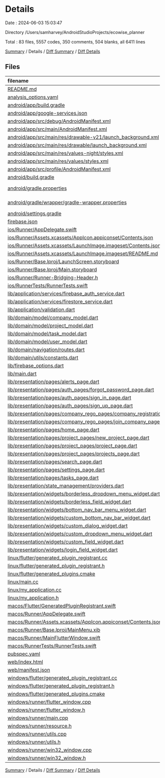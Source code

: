 # Details

Date : 2024-06-03 15:03:47

Directory /Users/samharvey/AndroidStudioProjects/ecowise_planner

Total : 83 files,  5557 codes, 350 comments, 504 blanks, all 6411 lines

[Summary](results.md) / Details / [Diff Summary](diff.md) / [Diff Details](diff-details.md)

## Files
| filename | language | code | comment | blank | total |
| :--- | :--- | ---: | ---: | ---: | ---: |
| [README.md](/README.md) | Markdown | 2 | 0 | 2 | 4 |
| [analysis_options.yaml](/analysis_options.yaml) | YAML | 1 | 0 | 1 | 2 |
| [android/app/build.gradle](/android/app/build.gradle) | Gradle | 55 | 5 | 12 | 72 |
| [android/app/google-services.json](/android/app/google-services.json) | JSON | 29 | 0 | 0 | 29 |
| [android/app/src/debug/AndroidManifest.xml](/android/app/src/debug/AndroidManifest.xml) | XML | 3 | 4 | 1 | 8 |
| [android/app/src/main/AndroidManifest.xml](/android/app/src/main/AndroidManifest.xml) | XML | 33 | 11 | 1 | 45 |
| [android/app/src/main/res/drawable-v21/launch_background.xml](/android/app/src/main/res/drawable-v21/launch_background.xml) | XML | 4 | 7 | 2 | 13 |
| [android/app/src/main/res/drawable/launch_background.xml](/android/app/src/main/res/drawable/launch_background.xml) | XML | 4 | 7 | 2 | 13 |
| [android/app/src/main/res/values-night/styles.xml](/android/app/src/main/res/values-night/styles.xml) | XML | 9 | 9 | 1 | 19 |
| [android/app/src/main/res/values/styles.xml](/android/app/src/main/res/values/styles.xml) | XML | 9 | 9 | 1 | 19 |
| [android/app/src/profile/AndroidManifest.xml](/android/app/src/profile/AndroidManifest.xml) | XML | 3 | 4 | 1 | 8 |
| [android/build.gradle](/android/build.gradle) | Gradle | 19 | 2 | 9 | 30 |
| [android/gradle.properties](/android/gradle.properties) | Java Properties | 3 | 0 | 1 | 4 |
| [android/gradle/wrapper/gradle-wrapper.properties](/android/gradle/wrapper/gradle-wrapper.properties) | Java Properties | 5 | 0 | 1 | 6 |
| [android/settings.gradle](/android/settings.gradle) | Gradle | 23 | 2 | 5 | 30 |
| [firebase.json](/firebase.json) | JSON | 1 | 0 | 0 | 1 |
| [ios/Runner/AppDelegate.swift](/ios/Runner/AppDelegate.swift) | Swift | 12 | 0 | 2 | 14 |
| [ios/Runner/Assets.xcassets/AppIcon.appiconset/Contents.json](/ios/Runner/Assets.xcassets/AppIcon.appiconset/Contents.json) | JSON | 122 | 0 | 1 | 123 |
| [ios/Runner/Assets.xcassets/LaunchImage.imageset/Contents.json](/ios/Runner/Assets.xcassets/LaunchImage.imageset/Contents.json) | JSON | 23 | 0 | 1 | 24 |
| [ios/Runner/Assets.xcassets/LaunchImage.imageset/README.md](/ios/Runner/Assets.xcassets/LaunchImage.imageset/README.md) | Markdown | 3 | 0 | 2 | 5 |
| [ios/Runner/Base.lproj/LaunchScreen.storyboard](/ios/Runner/Base.lproj/LaunchScreen.storyboard) | XML | 36 | 1 | 1 | 38 |
| [ios/Runner/Base.lproj/Main.storyboard](/ios/Runner/Base.lproj/Main.storyboard) | XML | 25 | 1 | 1 | 27 |
| [ios/Runner/Runner-Bridging-Header.h](/ios/Runner/Runner-Bridging-Header.h) | C++ | 1 | 0 | 1 | 2 |
| [ios/RunnerTests/RunnerTests.swift](/ios/RunnerTests/RunnerTests.swift) | Swift | 7 | 2 | 4 | 13 |
| [lib/application/services/firebase_auth_service.dart](/lib/application/services/firebase_auth_service.dart) | Dart | 40 | 6 | 8 | 54 |
| [lib/application/services/firestore_service.dart](/lib/application/services/firestore_service.dart) | Dart | 381 | 20 | 24 | 425 |
| [lib/application/validation.dart](/lib/application/validation.dart) | Dart | 62 | 0 | 8 | 70 |
| [lib/domain/model/company_model.dart](/lib/domain/model/company_model.dart) | Dart | 18 | 0 | 5 | 23 |
| [lib/domain/model/project_model.dart](/lib/domain/model/project_model.dart) | Dart | 49 | 2 | 3 | 54 |
| [lib/domain/model/task_model.dart](/lib/domain/model/task_model.dart) | Dart | 32 | 1 | 3 | 36 |
| [lib/domain/model/user_model.dart](/lib/domain/model/user_model.dart) | Dart | 18 | 0 | 3 | 21 |
| [lib/domain/navigation/routes.dart](/lib/domain/navigation/routes.dart) | Dart | 133 | 3 | 5 | 141 |
| [lib/domain/utils/constants.dart](/lib/domain/utils/constants.dart) | Dart | 3 | 0 | 2 | 5 |
| [lib/firebase_options.dart](/lib/firebase_options.dart) | Dart | 70 | 12 | 7 | 89 |
| [lib/main.dart](/lib/main.dart) | Dart | 44 | 4 | 6 | 54 |
| [lib/presentation/pages/alerts_page.dart](/lib/presentation/pages/alerts_page.dart) | Dart | 22 | 0 | 4 | 26 |
| [lib/presentation/pages/auth_pages/forgot_password_page.dart](/lib/presentation/pages/auth_pages/forgot_password_page.dart) | Dart | 141 | 3 | 8 | 152 |
| [lib/presentation/pages/auth_pages/sign_in_page.dart](/lib/presentation/pages/auth_pages/sign_in_page.dart) | Dart | 283 | 5 | 9 | 297 |
| [lib/presentation/pages/auth_pages/sign_up_page.dart](/lib/presentation/pages/auth_pages/sign_up_page.dart) | Dart | 170 | 3 | 8 | 181 |
| [lib/presentation/pages/company_rego_pages/company_registration_page.dart](/lib/presentation/pages/company_rego_pages/company_registration_page.dart) | Dart | 140 | 3 | 12 | 155 |
| [lib/presentation/pages/company_rego_pages/join_company_page.dart](/lib/presentation/pages/company_rego_pages/join_company_page.dart) | Dart | 138 | 3 | 8 | 149 |
| [lib/presentation/pages/home_page.dart](/lib/presentation/pages/home_page.dart) | Dart | 141 | 1 | 7 | 149 |
| [lib/presentation/pages/project_pages/new_project_page.dart](/lib/presentation/pages/project_pages/new_project_page.dart) | Dart | 456 | 23 | 11 | 490 |
| [lib/presentation/pages/project_pages/project_page.dart](/lib/presentation/pages/project_pages/project_page.dart) | Dart | 1,017 | 14 | 20 | 1,051 |
| [lib/presentation/pages/project_pages/projects_page.dart](/lib/presentation/pages/project_pages/projects_page.dart) | Dart | 100 | 1 | 7 | 108 |
| [lib/presentation/pages/search_page.dart](/lib/presentation/pages/search_page.dart) | Dart | 30 | 1 | 3 | 34 |
| [lib/presentation/pages/settings_page.dart](/lib/presentation/pages/settings_page.dart) | Dart | 58 | 3 | 9 | 70 |
| [lib/presentation/pages/tasks_page.dart](/lib/presentation/pages/tasks_page.dart) | Dart | 66 | 1 | 3 | 70 |
| [lib/presentation/state_management/providers.dart](/lib/presentation/state_management/providers.dart) | Dart | 7 | 3 | 5 | 15 |
| [lib/presentation/widgets/borderless_dropdown_menu_widget.dart](/lib/presentation/widgets/borderless_dropdown_menu_widget.dart) | Dart | 35 | 0 | 4 | 39 |
| [lib/presentation/widgets/borderless_field_widget.dart](/lib/presentation/widgets/borderless_field_widget.dart) | Dart | 55 | 0 | 4 | 59 |
| [lib/presentation/widgets/bottom_nav_bar_menu_widget.dart](/lib/presentation/widgets/bottom_nav_bar_menu_widget.dart) | Dart | 58 | 0 | 5 | 63 |
| [lib/presentation/widgets/custom_bottom_nav_bar_widget.dart](/lib/presentation/widgets/custom_bottom_nav_bar_widget.dart) | Dart | 65 | 0 | 5 | 70 |
| [lib/presentation/widgets/custom_dialog_widget.dart](/lib/presentation/widgets/custom_dialog_widget.dart) | Dart | 27 | 1 | 4 | 32 |
| [lib/presentation/widgets/custom_dropdown_menu_widget.dart](/lib/presentation/widgets/custom_dropdown_menu_widget.dart) | Dart | 25 | 25 | 5 | 55 |
| [lib/presentation/widgets/custom_field_widget.dart](/lib/presentation/widgets/custom_field_widget.dart) | Dart | 53 | 0 | 4 | 57 |
| [lib/presentation/widgets/login_field_widget.dart](/lib/presentation/widgets/login_field_widget.dart) | Dart | 46 | 0 | 4 | 50 |
| [linux/flutter/generated_plugin_registrant.cc](/linux/flutter/generated_plugin_registrant.cc) | C++ | 7 | 4 | 5 | 16 |
| [linux/flutter/generated_plugin_registrant.h](/linux/flutter/generated_plugin_registrant.h) | C++ | 5 | 5 | 6 | 16 |
| [linux/flutter/generated_plugins.cmake](/linux/flutter/generated_plugins.cmake) | CMake | 19 | 0 | 6 | 25 |
| [linux/main.cc](/linux/main.cc) | C++ | 5 | 0 | 2 | 7 |
| [linux/my_application.cc](/linux/my_application.cc) | C++ | 82 | 17 | 26 | 125 |
| [linux/my_application.h](/linux/my_application.h) | C++ | 7 | 7 | 5 | 19 |
| [macos/Flutter/GeneratedPluginRegistrant.swift](/macos/Flutter/GeneratedPluginRegistrant.swift) | Swift | 12 | 3 | 4 | 19 |
| [macos/Runner/AppDelegate.swift](/macos/Runner/AppDelegate.swift) | Swift | 8 | 0 | 2 | 10 |
| [macos/Runner/Assets.xcassets/AppIcon.appiconset/Contents.json](/macos/Runner/Assets.xcassets/AppIcon.appiconset/Contents.json) | JSON | 68 | 0 | 1 | 69 |
| [macos/Runner/Base.lproj/MainMenu.xib](/macos/Runner/Base.lproj/MainMenu.xib) | XML | 343 | 0 | 1 | 344 |
| [macos/Runner/MainFlutterWindow.swift](/macos/Runner/MainFlutterWindow.swift) | Swift | 12 | 0 | 4 | 16 |
| [macos/RunnerTests/RunnerTests.swift](/macos/RunnerTests/RunnerTests.swift) | Swift | 7 | 2 | 4 | 13 |
| [pubspec.yaml](/pubspec.yaml) | YAML | 24 | 0 | 6 | 30 |
| [web/index.html](/web/index.html) | HTML | 38 | 16 | 6 | 60 |
| [web/manifest.json](/web/manifest.json) | JSON | 35 | 0 | 1 | 36 |
| [windows/flutter/generated_plugin_registrant.cc](/windows/flutter/generated_plugin_registrant.cc) | C++ | 15 | 4 | 5 | 24 |
| [windows/flutter/generated_plugin_registrant.h](/windows/flutter/generated_plugin_registrant.h) | C++ | 5 | 5 | 6 | 16 |
| [windows/flutter/generated_plugins.cmake](/windows/flutter/generated_plugins.cmake) | CMake | 22 | 0 | 6 | 28 |
| [windows/runner/flutter_window.cpp](/windows/runner/flutter_window.cpp) | C++ | 49 | 7 | 16 | 72 |
| [windows/runner/flutter_window.h](/windows/runner/flutter_window.h) | C++ | 20 | 5 | 9 | 34 |
| [windows/runner/main.cpp](/windows/runner/main.cpp) | C++ | 30 | 4 | 10 | 44 |
| [windows/runner/resource.h](/windows/runner/resource.h) | C++ | 9 | 6 | 2 | 17 |
| [windows/runner/utils.cpp](/windows/runner/utils.cpp) | C++ | 54 | 2 | 10 | 66 |
| [windows/runner/utils.h](/windows/runner/utils.h) | C++ | 8 | 6 | 6 | 20 |
| [windows/runner/win32_window.cpp](/windows/runner/win32_window.cpp) | C++ | 210 | 24 | 55 | 289 |
| [windows/runner/win32_window.h](/windows/runner/win32_window.h) | C++ | 48 | 31 | 24 | 103 |

[Summary](results.md) / Details / [Diff Summary](diff.md) / [Diff Details](diff-details.md)